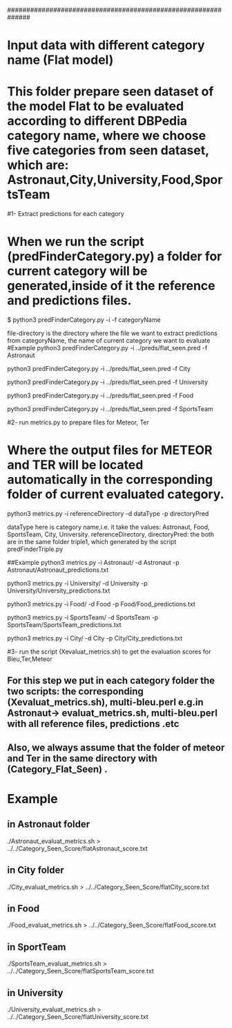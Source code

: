 ##############################################################

# Input data with different category name (Flat model)
# This folder prepare seen dataset of the model Flat to be evaluated according to  different DBPedia category name, where we choose five categories from seen dataset, which are: Astronaut,City,University,Food,SportsTeam

#1- Extract predictions for each category
# When we run the script (predFinderCategory.py) a folder for current category will be generated,inside of it the reference and predictions files.
$ python3 predFinderCategory.py -i <file-directory> -f categoryName

file-directory is the directory where the file we want to extract predictions from
categoryName, the name of current category we want to evaluate
#Example
 python3 predFinderCategory.py -i ../preds/flat_seen.pred -f Astronaut

 python3 predFinderCategory.py -i ../preds/flat_seen.pred -f City

 python3 predFinderCategory.py -i ../preds/flat_seen.pred -f University

 python3 predFinderCategory.py -i ../preds/flat_seen.pred -f Food

 python3 predFinderCategory.py -i ../preds/flat_seen.pred -f SportsTeam


#2- run metrics.py to prepare files for Meteor, Ter
# Where the output files for METEOR and TER will be located automatically in the corresponding folder of current evaluated category.

 python3 metrics.py -i referenceDirectory -d dataType -p directoryPred

dataType here is category name,i.e. it take the values: Astronaut, Food, SportsTeam, City, University.
referenceDirectory, directoryPred: the both are in the same folder triple1, which generated by the script predFinderTriple.py

##Example
python3 metrics.py -i Astronaut/ -d Astronaut -p Astronaut/Astronaut_predictions.txt

 python3 metrics.py -i University/ -d University -p University/University_predictions.txt

 python3 metrics.py -i Food/ -d Food -p Food/Food_predictions.txt

 python3 metrics.py -i SportsTeam/ -d SportsTeam -p SportsTeam/SportsTeam_predictions.txt

 python3 metrics.py -i City/ -d City -p City/City_predictions.txt


#3- run the script (Xevaluat_metrics.sh) to get the evaluation scores for Bleu,Ter,Meteor
## For this step we put in each category folder the two scripts: the corresponding (Xevaluat_metrics.sh), multi-bleu.perl e.g.in Astronaut-> evaluat_metrics.sh, multi-bleu.perl with all reference files, predictions .etc
## Also, we always assume that the folder of meteor and Ter in the same directory with (Category_Flat_Seen) .

# Example
## in Astronaut folder
 ./Astronaut_evaluat_metrics.sh > ../../Category_Seen_Score/flatAstronaut_score.txt
## in City folder
 ./City_evaluat_metrics.sh > ../../Category_Seen_Score/flatCity_score.txt
## in Food 
 ./Food_evaluat_metrics.sh > ../../Category_Seen_Score/flatFood_score.txt
## in SportTeam
 ./SportsTeam_evaluat_metrics.sh > ../../Category_Seen_Score/flatSportsTeam_score.txt
## in University
 ./University_evaluat_metrics.sh > ../../Category_Seen_Score/flatUniversity_score.txt
